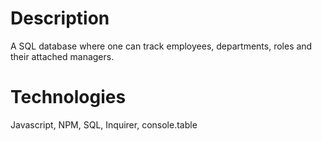 # Description 
A SQL database where one can track employees, departments, roles and their attached managers. 

# Technologies 
Javascript, NPM, SQL, Inquirer, console.table 

